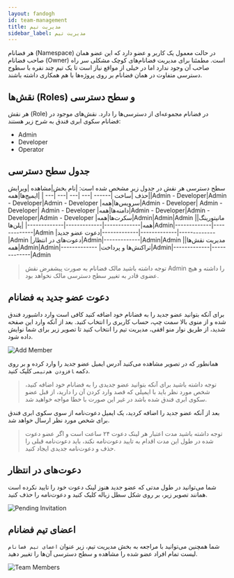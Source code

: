 ```yaml
---
layout: fandogh
id: team-management
title: مدیریت تیم
sidebar_label: مدیریت تیم
---
```

هر فضانام (‌Namespace) در حالت معمول یک کاربر و عضو دارد که این عضو همان صاحب فضانام (Owner) است. مطمئنا برای مدیریت فضانام‌های کوچک مشکلی سر راه صاحب آن وجود ندارد اما در خیلی از مواقع نیاز است تا یک تیم چند نفره با سطوح دسترسی متفاوت در همان فضانام بر روی پروژه‌ها با هم همکاری داشته باشند.


## نقش‌ها (Roles) و سطح دسترسی
هر نقش (Role) در فضانام مجموعه‌ای از دسترسی‌ها را دارد. نقش‌‌های موجود در فضانام سکوی ابری فندق به شرح زیر هستند:

* Admin
* Developer
* Operator

## جدول سطح دسترسی
سطح دسترسی هر نقش در جدول زیر مشخص شده است:
|نام بخش|مشاهده |ویرایش |حذف |ساخت 
|------	|--- |--- |--- |--- |
|ایمیج‌ها|همه|Admin - Developer|Admin - Developer|Admin - Developer
|سرویس‌ها|همه|Admin - Developer| Admin - Developer| Admin - Developer
|دامنه‌ها|همه|Admin - Developer|Admin - Developer|Admin - Developer
|سکرت‌ها|همه|Admin|Admin|Admin
|مانیتورینگ|همه|-------------|-------------|-------------|
|پلن‌ها|Admin|-------------|-------------|Admin
|دعوت عضو جدید|-------------|-------------|-------------|Admin
|دعوت‌های در انتظار|Admin|-------------|Admin|Admin
|مدیریت نقش‌ها|همه|Admin|Admin|-------------
|تراکنش‌ها و پرداخت|Admin|-------------|-------------|Admin


>توجه داشته باشید مالک فضانام به صورت پیشفرض نقش Admin را داشته و هیچ عضوی قادر به تغییر سطح دسترسی مالک نخواهد بود.

## دعوت عضو جدید به فضانام
برای آنکه بتوانید عضو جدید را به فضانام خود اضافه کنید کافی است وارد داشبورد فندق شده و از منوی بالا سمت چپ، حساب کاربری را انتخاب کنید.
بعد از آنکه وارد این صفحه شدید، از طریق نوار منو افقی، مدیریت تیم را انتخاب کنید تا تصویر زیر برای شما نوایش داده شود.

![Add Member](/img/docs/add-member.png "Add Member")

همانطور که در تصویر مشاهده می‌کنید آدرس ایمیل عضو جدید را وارد کرده و بر روی دکمه ‍‍`افزودن هم‌تیمی` کلیک کنید.

>توجه داشته باشید برای آنکه بتوانید عضو جدیدی را به فضانام خود اضافه کنید، شخص مورد نظر باید با ایمیلی که قصد وارد کردن آن را دارید، از قبل عضو سکوی ابری فندق شده باشد در غیر این صورت با خطا مواجه خواهید شد.

بعد از آنکه عضو جدید را اضافه کردید، یک ایمیل دعوت‌نامه از سوی سکوی ابری فندق برای شخص مورد نظر ارسال خواهد شد.

>توجه داشته باشید مدت اعتبار هر لینک دعوت ۲۴ ساعت است و اگر عضو دعوت شده در طول این مدت اقدام به تایید دعوت‌نامه نکند، باید دعوت‌نامه قبلی را حذف و دعوت‌نامه جدیدی ایجاد کنید.

## دعوت‌های در انتظار
شما می‌توانید در طول مدتی که عضو جدید هنوز لینک دعوت خود را تایید نکرده است همانند تصویر زیر، بر روی شکل سطل زباله کلیک کنید و دعوت‌نامه را حذف کنید.

![Pending Invitation](/img/docs/pending-invitation.png "Pending Invitation")


## اعضای تیم فضانام
شما همچنین می‌توانید با مراجعه به بخش مدیریت تیم، زیر عنوان `اعضای تیم‌ فضانام` لیست تمام افراد عضو شده را مشاهده و سطح دسترسی آن‌ها را تغییر دهید.

![Team Members](/img/docs/team-members.png "Team Members")
